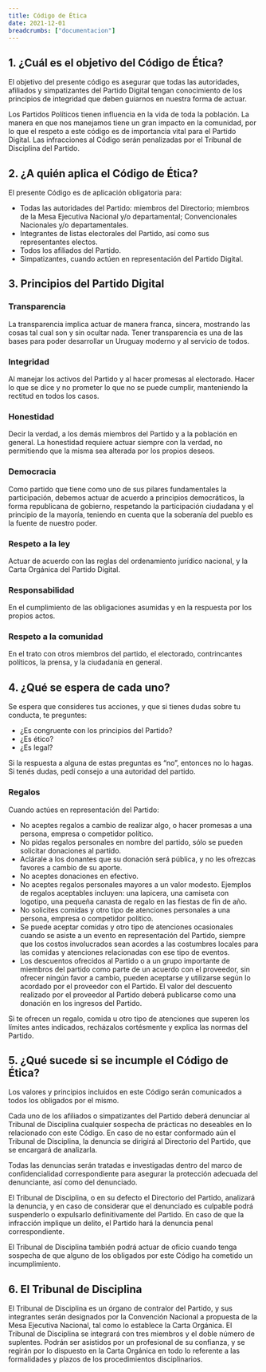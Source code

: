 ```yaml
---
title: Código de Ética
date: 2021-12-01
breadcrumbs: ["documentacion"]
---
```


## 1. ¿Cuál es el objetivo del Código de Ética?
El objetivo del presente código es asegurar que todas las autoridades, afiliados y simpatizantes del Partido Digital tengan conocimiento de los principios de integridad que deben guiarnos en nuestra forma de actuar.

Los Partidos Políticos tienen influencia en la vida de toda la población. La manera en que nos manejamos tiene un gran impacto en la comunidad, por lo que el respeto a este código es de importancia vital para el Partido Digital. Las infracciones al Código serán penalizadas por el Tribunal de Disciplina del Partido.

## 2. ¿A quién aplica el Código de Ética?
El presente Código es de aplicación obligatoria para:

 - Todas las autoridades del Partido: miembros del Directorio; miembros de la Mesa Ejecutiva Nacional y/o departamental; Convencionales Nacionales y/o departamentales.
 - Integrantes de listas electorales del Partido, así como sus representantes electos.
 - Todos los afiliados del Partido.
 - Simpatizantes, cuando actúen en representación del Partido Digital.

## 3. Principios del Partido Digital
 
### **Transparencia**
La transparencia implica actuar de manera franca, sincera, mostrando las cosas tal cual son y sin ocultar nada. Tener transparencia es una de las bases para poder desarrollar un Uruguay moderno y al servicio de todos.

### **Integridad**
Al manejar los activos del Partido y al hacer promesas al electorado. Hacer lo que se dice y no prometer lo que no se puede cumplir, manteniendo la rectitud en todos los casos.

### **Honestidad**
Decir la verdad, a los demás miembros del Partido y a la población en general. La honestidad requiere actuar siempre con la verdad, no permitiendo que la misma sea alterada por los propios deseos.

### **Democracia**
Como partido que tiene como uno de sus pilares fundamentales la participación, debemos actuar de acuerdo a principios democráticos, la forma republicana de gobierno, respetando la participación ciudadana y el principio de la mayoría, teniendo en cuenta que la soberanía del pueblo es la fuente de nuestro poder.

### **Respeto a la ley**
Actuar de acuerdo con las reglas del ordenamiento jurídico nacional, y la Carta Orgánica del Partido Digital.

### **Responsabilidad**
En el cumplimiento de las obligaciones asumidas y en la respuesta por los propios actos.

### **Respeto a la comunidad** 
En el trato con otros miembros del partido, el electorado, contrincantes políticos, la prensa, y la ciudadanía en general.

## 4. ¿Qué se espera de cada uno?
Se espera que consideres tus acciones, y que si tienes dudas sobre tu conducta, te preguntes:

 - ¿Es congruente con los principios del Partido?
 - ¿Es ético?
 - ¿Es legal?

Si la respuesta a alguna de estas preguntas es “no”, entonces no lo hagas. Si tenés dudas, pedí consejo a una autoridad del partido.

### Regalos
Cuando actúes en representación del Partido:

 - No aceptes regalos a cambio de realizar algo, o hacer promesas a una persona, empresa o competidor político.
 - No pidas regalos personales en nombre del partido, sólo se pueden solicitar donaciones al partido.
 - Aclárale a los donantes que su donación será pública, y no les ofrezcas favores a cambio de su aporte.
 - No aceptes donaciones en efectivo.
 - No aceptes regalos personales mayores a un valor modesto. Ejemplos de regalos aceptables incluyen: una lapicera, una camiseta con logotipo, una pequeña canasta de regalo en las fiestas de fin de año.
 - No solicites comidas y otro tipo de atenciones personales a una persona, empresa o competidor político.
 - Se puede aceptar comidas y otro tipo de atenciones ocasionales cuando se asiste a un evento en representación del Partido, siempre que los costos involucrados sean acordes a las costumbres locales para las comidas y atenciones relacionadas con ese tipo de eventos.
 - Los descuentos ofrecidos al Partido o a un grupo importante de miembros del partido como parte de un acuerdo con el proveedor, sin ofrecer ningún favor a cambio, pueden aceptarse y utilizarse según lo acordado por el proveedor con el Partido. El valor del descuento realizado por el proveedor al Partido deberá publicarse como una donación en los ingresos del Partido.

Si te ofrecen un regalo, comida u otro tipo de atenciones que superen los límites antes indicados, recházalos cortésmente y explica las normas del Partido.

## 5. ¿Qué sucede si se incumple el Código de Ética?
Los valores y principios incluidos en este Código serán comunicados a todos los obligados por el mismo.

Cada uno de los afiliados o simpatizantes del Partido deberá denunciar al Tribunal de Disciplina cualquier sospecha de prácticas no deseables en lo relacionado con este Código. En caso de no estar conformado aún el Tribunal de Disciplina, la denuncia se dirigirá al Directorio del Partido, que se encargará de analizarla.

Todas las denuncias serán tratadas e investigadas dentro del marco de confidencialidad correspondiente para asegurar la protección adecuada del denunciante, así como del denunciado.

El Tribunal de Disciplina, o en su defecto el Directorio del Partido, analizará la denuncia, y en caso de considerar que el denunciado es culpable podrá suspenderlo o expulsarlo definitivamente del Partido. En caso de que la infracción implique un delito, el Partido hará la denuncia penal correspondiente.

El Tribunal de Disciplina también podrá actuar de oficio cuando tenga sospecha de que alguno de los obligados por este Código ha cometido un incumplimiento.

## 6. El Tribunal de Disciplina
El Tribunal de Disciplina es un órgano de contralor del Partido, y sus integrantes serán designados por la Convención Nacional a propuesta de la Mesa Ejecutiva Nacional, tal como lo establece la Carta Orgánica. El Tribunal de Disciplina se integrará con tres miembros y el doble número de suplentes. Podrán ser asistidos por un profesional de su confianza, y se regirán por lo dispuesto en la Carta Orgánica en todo lo referente a las formalidades y plazos de los procedimientos disciplinarios.
